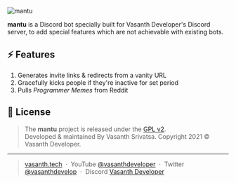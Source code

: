 <img src="https://raw.githubusercontent.com/vasanthdeveloper/mantu/designs/banner.png" alt="mantu"></br>

**mantu** is a Discord bot specially built for Vasanth Developer's Discord server, to add special features which are not achievable with existing bots.

## ⚡️ Features
1. Generates invite links & redirects from a vanity URL
2. Gracefully kicks people if they're inactive for set period
3. Pulls _Programmer Memes_ from Reddit

## 📜 License
> The **mantu** project is released under the [GPL v2](LICENSE.md). <br> Developed &amp; maintained By Vasanth Srivatsa. Copyright 2021 © Vasanth Developer.
<hr>

> <a href="https://vasanth.tech" target="_blank" rel="noopener">vasanth.tech</a> &nbsp;&middot;&nbsp;
> YouTube <a href="https://vas.cx/videos" target="_blank" rel="noopener">@vasanthdeveloper</a> &nbsp;&middot;&nbsp;
> Twitter <a href="https://vas.cx/twitter" target="_blank" rel="noopener">@vasanthdevelop</a> &nbsp;&middot;&nbsp;
> Discord <a href="https://vas.cx/discord" target="_blank" rel="noopener">Vasanth Developer</a>